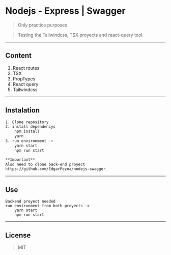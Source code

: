 # Nodejs - Express | Swagger

>Only practice purposes

>Testing the Tailwindcss, TSX proyects and react-query tool.

---
## Content
1. React routes
2. TSX
3. PropTypes
4. React query
5. Tailwindcss

---
## Instalation

```bash
1. Clone repository
2. install dependencys 
    npm install
    yarn
3. run environment -> 
    yarn start
    npm run start

**Important**
Also need to clone back-end proyect
https://github.com/EdgarPezoa/nodejs-swagger
```
---
## Use

```http
Backend proyect needed
run environment from both proyects -> 
    yarn start
    npm run start
```
---

License
----
>MIT
